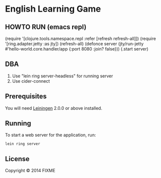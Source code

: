 # English Learning Game

## HOWTO RUN (emacs repl)
(require '[clojure.tools.namespace.repl :refer [refresh refresh-all]])
(require '[ring.adapter.jetty :as jty])
(refresh-all)
(defonce server (jty/run-jetty #'hello-world.core.handler/app {:port 8080 :join? false}))
(.start server)



## DBA
1. Use "lein ring server-headless"  for running server
2. Use cider-connect


## Prerequisites

You will need [Leiningen][] 2.0.0 or above installed.

[leiningen]: https://github.com/technomancy/leiningen

## Running

To start a web server for the application, run:

    lein ring server


## License

Copyright © 2014 FIXME
